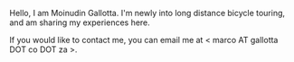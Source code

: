Hello, I am Moinudin Gallotta. I'm newly into long distance bicycle touring, and am sharing my experiences here.

If you would like to contact me, you can email me at \< marco AT gallotta DOT co DOT za \>.
